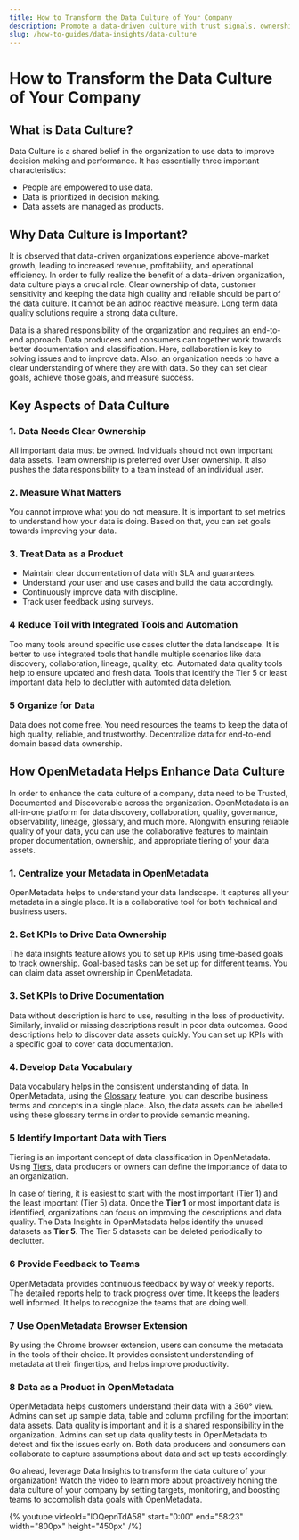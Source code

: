 ```yaml
---
title: How to Transform the Data Culture of Your Company
description: Promote a data-driven culture with trust signals, ownership indicators, and contribution activity.
slug: /how-to-guides/data-insights/data-culture
---
```


# How to Transform the Data Culture of Your Company

## What is Data Culture?

Data Culture is a shared belief in the organization to use data to improve decision making and performance. It has essentially three important characteristics:
- People are empowered to use data. 
- Data is prioritized in decision making. 
- Data assets are managed as products.

## Why Data Culture is Important?

It is observed that data-driven organizations experience above-market growth, leading to increased revenue, profitability, and operational efficiency. In order to fully realize the benefit of a data-driven organization, data culture plays a crucial role. Clear ownership of data, customer sensitivity and keeping the data high quality and reliable should be part of the data culture. It cannot be an adhoc reactive measure. Long term data quality solutions require a strong data culture.

Data is a shared responsibility of the organization and requires an end-to-end approach. Data producers and consumers can together work towards better documentation and classification. Here, collaboration is key to solving issues and to improve data. Also, an organization needs to have a clear understanding of where they are with data. So they can set clear goals, achieve those goals, and measure success.

## Key Aspects of Data Culture

### 1. Data Needs Clear Ownership

All important data must be owned. Individuals should not own important data assets. Team ownership is preferred over User ownership. It also pushes the data responsibility to a team instead of an individual user.

### 2. Measure What Matters

You cannot improve what you do not measure. It is important to set metrics to understand how your data is doing. Based on that, you can set goals towards improving your data.

### 3. Treat Data as a Product

- Maintain clear documentation of data with SLA and guarantees. 
- Understand your user and use cases and build the data accordingly.
- Continuously improve data with discipline.
- Track user feedback using surveys.

### 4 Reduce Toil with Integrated Tools and Automation

Too many tools around specific use cases clutter the data landscape. It is better to use integrated tools that handle multiple scenarios like data discovery, collaboration, lineage, quality, etc. Automated data quality tools help to ensure updated and fresh data. Tools that identify the Tier 5 or least important data help to declutter with automted data deletion.

### 5 Organize for Data

Data does not come free. You need resources the teams to keep the data of high quality, reliable, and trustworthy. Decentralize data for end-to-end domain based data ownership.

## How OpenMetadata Helps Enhance Data Culture
In order to enhance the data culture of a company, data need to be Trusted, Documented and Discoverable across the organization. OpenMetadata is an all-in-one platform for data discovery, collaboration, quality, governance, observability, lineage, glossary, and much more. Alongwith ensuring reliable quality of your data, you can use the collaborative features to maintain proper documentation, ownership, and appropriate tiering of your data assets.

### 1. Centralize your Metadata in OpenMetadata

OpenMetadata helps to understand your data landscape. It captures all your metadata in a single place. It is a collaborative tool for both technical and business users.

### 2. Set KPIs to Drive Data Ownership

The data insights feature allows you to set up KPIs using time-based goals to track ownership. Goal-based tasks can be set up for different teams. You can claim data asset ownership in OpenMetadata.

### 3. Set KPIs to Drive Documentation

Data without description is hard to use, resulting in the loss of productivity. Similarly, invalid or missing descriptions result in poor data outcomes. Good descriptions help to discover data assets quickly. You can set up KPIs with a specific goal to cover data documentation.

### 4. Develop Data Vocabulary

Data vocabulary helps in the consistent understanding of data. In OpenMetadata, using the [Glossary](/how-to-guides/data-governance/glossary) feature, you can describe business terms and concepts in a single place. Also, the data assets can be labelled using these glossary terms in order to provide semantic meaning.

### 5 Identify Important Data with Tiers

Tiering is an important concept of data classification in OpenMetadata. Using [Tiers](/how-to-guides/data-governance/classification/tiers), data producers or owners can define the importance of data to an organization.

In case of tiering, it is easiest to start with the most important (Tier 1) and the least important (Tier 5) data. Once the **Tier 1** or most important data is identified, organizations can focus on improving the descriptions and data quality. The Data Insights in OpenMetadata helps identify the unused datasets as **Tier 5**. The Tier 5 datasets can be deleted periodically to declutter.

### 6 Provide Feedback to Teams

OpenMetadata provides continuous feedback by way of weekly reports.  The detailed reports help to track progress over time. It keeps the leaders well informed. It helps to recognize the teams that are doing well.

### 7 Use OpenMetadata Browser Extension

By using the Chrome browser extension, users can consume the metadata in the tools of their choice. It provides consistent understanding of metadata at their fingertips, and helps improve productivity.

### 8 Data as a Product in OpenMetadata

OpenMetadata helps customers understand their data with a 360° view. Admins can set up sample data, table and column profiling for the important data assets. Data quality is important and it is a shared responsibility in the organization. Admins can set up data quality tests in OpenMetadata to detect and fix the issues early on. Both data producers and consumers can collaborate to capture assumptions about data and set up tests accordingly.

Go ahead, leverage Data Insights to transform the data culture of your organization!
Watch the video to learn more about proactively honing the data culture of your company by setting targets, monitoring, and boosting teams to accomplish data goals with OpenMetadata.

{% youtube videoId="lOQepnTdA58" start="0:00" end="58:23" width="800px" height="450px" /%}